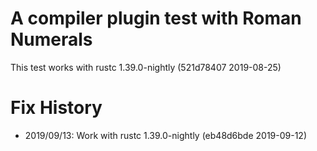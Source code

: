 # A compiler plugin test with Roman Numerals
This test works with rustc 1.39.0-nightly (521d78407 2019-08-25)

# Fix History
- 2019/09/13: Work with rustc 1.39.0-nightly (eb48d6bde 2019-09-12)

